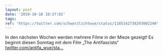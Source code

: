 ```yaml
---
layout: post
date: '2019-10-18 10:37:02'
tags: 
ref: 'https://twitter.com/schwarzlichtwue/status/1185142738293002240'
---
```

In den nächsten Wochen werden mehrere Filme in der Mieze gezeigt! Es beginnt diesen Sonntag mit dem Film „The Antifascists“ [twitter.com/antifa_wue/sta…](https://twitter.com/antifa_wue/status/1185135219172622336)